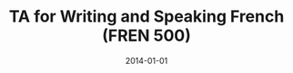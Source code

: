 ---
title: "TA for Writing and Speaking French (FREN 500)"
collection: teaching
type: "Undergraduate course"
permalink: /teaching/2014-fall-french500
venue: "Brown University"
season: "Fall"
date: 2014-01-01
location: "Providence, RI"
---